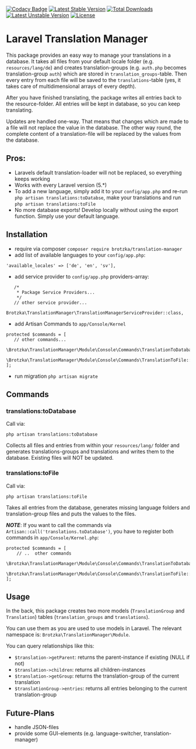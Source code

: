 [![Codacy Badge](https://api.codacy.com/project/badge/Grade/e790678a99e441688aba06c73846b1e8)](https://app.codacy.com/app/fabianhagen87/Laravel-Translation-Manager?utm_source=github.com&utm_medium=referral&utm_content=Brotzka/Laravel-Translation-Manager&utm_campaign=badger)
[![Latest Stable Version](https://poser.pugx.org/brotzka/Laravel-Translation-Manager/v/stable)](https://packagist.org/packages/brotzka/Laravel-Translation-Manager)
[![Total Downloads](https://poser.pugx.org/brotzka/Laravel-Translation-Manager/downloads)](https://packagist.org/packages/brotzka/laravel-translation-manager) 
[![Latest Unstable Version](https://poser.pugx.org/brotzka/Laravel-Translation-Manager/v/unstable)](https://packagist.org/packages/brotzka/laravel-translation-manager) 
[![License](https://poser.pugx.org/brotzka/Laravel-Translation-Manager/license)](https://packagist.org/packages/brotzka/laravel-translation-manager)


# Laravel Translation Manager

This package provides an easy way to manage your translations in a database. It takes all files from your default locale folder (e.g. ``resources/lang/de``) and creates translation-groups (e.g. ``auth.php`` becomes translation-group ``auth``) which are stored in ``translation_groups``-table. Then every entry from each file will be saved to the ``translations``-table (yes, it takes care of multidimensional arrays of every depth).

After you have finished translating, the package writes all entries back to the resource-folder. All entries will be kept in database, so you can keep translating.

Updates are handled one-way. That means that changes which are made to a file will not replace the value in the database. The other way round, the complete content of a translation-file will be replaced by the values from the database.

## Pros:
- Laravels default translation-loader will not be replaced, so everything keeps working
- Works with every Laravel version (5.*)
- To add a new language, simply add it to your ``config/app.php`` and re-run ``php artisan translations:toDatabse``, make your translations and run ``php artisan translations:toFile``
- No more database exports! Develop locally without using the export function. Simply use your default language.


## Installation
 - require via composer ```composer require brotzka/translation-manager```
 - add list of available languages to your ``config/app.php``:
 ```
 'available_locales' => ['de', 'en', 'sv'],
 ```
 - add service provider to ```config/app.php``` providers-array:
 ```
    /*
     * Package Service Providers...
     */
    // other service provider...
    Brotzka\TranslationManager\TranslationManagerServiceProvider::class,
 ```
 - add Artisan Commands to ```app/Console/Kernel``` 
 ```
 protected $commands = [
    // other commands...
    \Brotzka\TranslationManager\Module\Console\Commands\TranslationToDatabase::class,
    \Brotzka\TranslationManager\Module\Console\Commands\TranslationToFile::class
 ];
 ```
 - run migration ```php artisan migrate```

## Commands

### translations:toDatabase
Call via:
```
php artisan translations:toDatabase
```
Collects all files and entries from within your ```resources/lang/``` folder and generates translations-groups and translations and writes them to the database. Existing files will NOT be updated.

### translations:toFile
Call via:
```
php artisan translations:toFile
```
Takes all entries from the database, generates missing language folders and translation-group files and puts the values to the files.

_**NOTE**_: If you want to call the commands via ``Artisan::call('translations.toDatabase')``, you have to register both commands in ``app/Console/Kernel.php``:
```
protected $commands = [
    // ..  other commands
    \Brotzka\TranslationManager\Module\Console\Commands\TranslationToDatabase::class,
    \Brotzka\TranslationManager\Module\Console\Commands\TranslationToFile::class,
];
```

## Usage
In the back, this package creates two more models (``TranslationGroup`` and ``Translation``) tables (``translation_groups`` and ``translations``).

You can use them as you are used to use models in Laravel. The relevant namespace is: ``Brotzka\TranslationManager\Module``. 

You can query relationships like this:
- ``$translation->getParent``: returns the parent-instance if existing (NULL if not)
- ``$translation->children``: returns all children-instances
- ``$translation->getGroup``: returns the translation-group of the current translation
- ``$translationGroup->entries``: returns all entries belonging to the current translation-group


## Future-Plans
- handle JSON-files
- provide some GUI-elements (e.g. language-switcher, translation-manager)

